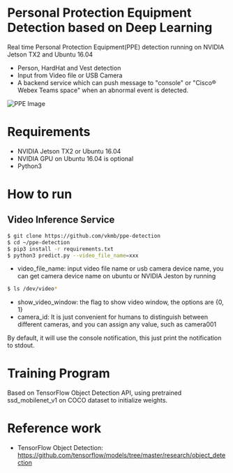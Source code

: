 # Personal Protection Equipment Detection based on Deep Learning

Real time Personal Protection Equipment(PPE) detection running on NVIDIA Jetson TX2 and Ubuntu 16.04

  - Person, HardHat and Vest detection
  - Input from Video file or USB Camera
  - A backend service which can push message to "console" or "Cisco® Webex Teams space" when an abnormal event is detected.

![PPE Image](data/ppe.jpg)

# Requirements
  - NVIDIA Jetson TX2 or Ubuntu 16.04
  - NVIDIA GPU on Ubuntu 16.04 is optional
  - Python3

# How to run

## Video Inference Service

```sh
$ git clone https://github.com/vkmb/ppe-detection
$ cd ~/ppe-detection
$ pip3 install -r requirements.txt
$ python3 predict.py --video_file_name=xxx
```
* video_file_name: input video file name or usb camera device name, you can get camera device name on ubuntu or NVIDIA Jeston by running
```sh
$ ls /dev/video* 
```
* show_video_window: the flag to show video window, the options are {0, 1}
* camera_id: It is just convenient for humans to distinguish between different cameras, and you can assign any value, such as camera001


By default, it will use the console notification, this just print the notification to stdout.

# Training Program
Based on TensorFlow Object Detection API, using pretrained ssd_mobilenet_v1 on COCO dataset to initialize weights.

# Reference work
* TensorFlow Object Detection: https://github.com/tensorflow/models/tree/master/research/object_detection
